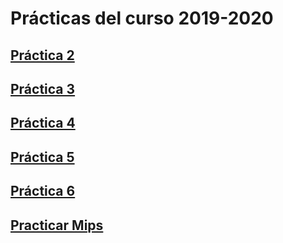 # Prácticas del curso 2019-2020

## [Práctica 2](https://github.com/alu0101128894/Principios-de-Computadores/tree/main/2019-2020/Pr%C3%A1ctica%202)

## [Práctica 3](https://github.com/alu0101128894/Principios-de-Computadores/tree/main/2019-2020/Pr%C3%A1ctica%203)

## [Práctica 4](https://github.com/alu0101128894/Principios-de-Computadores/tree/main/2019-2020/Pr%C3%A1ctica%204)

## [Práctica 5](https://github.com/alu0101128894/Principios-de-Computadores/tree/main/2019-2020/Pr%C3%A1ctica%205)

## [Práctica 6](https://github.com/alu0101128894/Principios-de-Computadores/tree/main/2019-2020/Pr%C3%A1ctica%206)

## [Practicar Mips](https://github.com/alu0101128894/Principios-de-Computadores/tree/main/2019-2020/Practicar%20Mips)
